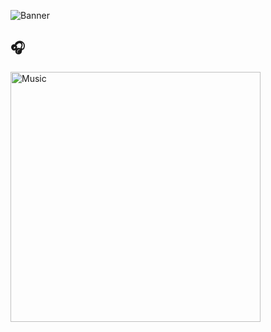 
![Banner]([https://i.imgur.com/xxxxxx.png](https://images.unsplash.com/photo-1635796403571-a80ff4ee1170?q=80&w=1032&auto=format&fit=crop&ixlib=rb-4.1.0&ixid=M3wxMjA3fDB8MHxwaG90by1wYWdlfHx8fGVufDB8fHx8fA%3D%3D))

## 🎧 
<a href="[https://www.youtube.com/watch?v=dQw4w9WgXcQ](https://www.youtube.com/watch?v=pDddlvCfTiw&list=RDGMEMHDXYb1_DDSgDsobPsOFxpAVMpDddlvCfTiw&start_radio=1)" target="_blank">
  <img src="[https://img.youtube.com/vi/dQw4w9WgXcQ/0.jpg](https://www.musicweek.com/cimages/409cc96a835f2f370af1841fba3997af.jpeg)" alt="Music" width="400"/>
</a>

